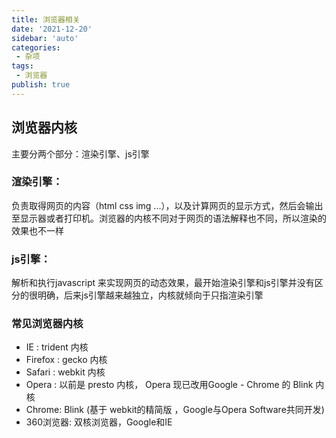 ```yaml
---
title: 浏览器相关
date: '2021-12-20'
sidebar: 'auto'
categories:
 - 杂项
tags:
 - 浏览器
publish: true
---
```


## 浏览器内核
主要分两个部分：渲染引擎、js引擎

### 渲染引擎：
负责取得网页的内容（html css img ...），以及计算网页的显示方式，然后会输出至显示器或者打印机。浏览器的内核不同对于网页的语法解释也不同，所以渲染的效果也不一样

### js引擎：
解析和执行javascript 来实现网页的动态效果，最开始渲染引擎和js引擎并没有区分的很明确，后来js引擎越来越独立，内核就倾向于只指渲染引擎

### 常见浏览器内核
- IE : trident 内核
- Firefox : gecko 内核
- Safari : webkit 内核
- Opera : 以前是 presto 内核， Opera 现已改用Google - Chrome 的 Blink 内核
- Chrome: Blink (基于 webkit的精简版 ，Google与Opera Software共同开发)
- 360浏览器: 双核浏览器，Google和IE